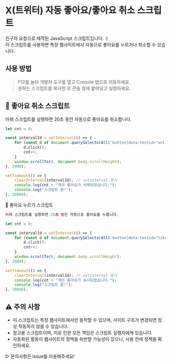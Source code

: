 # X(트위터) 자동 좋아요/좋아요 취소 스크립트

친구의 요청으로 제작된 JavaScript 스크립트입니다. :)  <br>
이 스크립트를 사용하면 특정 웹사이트에서 자동으로 좋아요를 누르거나 취소할 수 있습니다.

## 사용 방법

> F12를 눌러 개발자 도구를 열고 Console 탭으로 이동하세요. <br>
> 원하는 스크립트를 복사한 후 콘솔 창에 붙여넣고 실행하세요.

## 🔻 좋아요 취소 스크립트

아래 스크립트를 실행하면 20초 동안 자동으로 좋아요를 취소합니다.

``` javascript
let cnt = 0;

const intervalId = setInterval(() => {
    for (const d of document.querySelectorAll('button[data-testid="unlike"]')) {
        d.click();
        cnt++;
    }
    window.scrollTo(0, document.body.scrollHeight);
}, 2000);

setTimeout(() => {
    clearInterval(intervalId); // setInterval 중지
    console.log(cnt + "개의 좋아요가 삭제되었습니다.");
    console.log("스크립트 끝!");
}, 20000);
```

🔺 좋아요 누르기 스크립트
``` javascript
아래 스크립트를 실행하면 20초 동안 자동으로 좋아요를 누릅니다.

let cnt = 0;

const intervalId = setInterval(() => {
    for (const d of document.querySelectorAll('button[data-testid="like"]')) {
        d.click();
        cnt++;
    }
    window.scrollTo(0, document.body.scrollHeight);
}, 2000);

setTimeout(() => {
    clearInterval(intervalId); // setInterval 중지
    console.log(cnt + "개의 좋아요가 표시되었습니다.");
    console.log("스크립트 끝!");
}, 20000);
```

## ⚠️ 주의 사항

- 이 스크립트는 특정 웹사이트에서만 동작할 수 있으며, 사이트 구조가 변경되면 정상 작동하지 않을 수 있습니다.
- 참고용 스크립트이며, 이로 인한 모든 책임은 스크립트 실행자에게 있습니다.
- 자동화된 활동이 웹사이트의 정책을 위반할 가능성이 있으니, 사용 전에 정책을 확인하세요.

▷ 문의사항은 issue를 이용해주세요!
